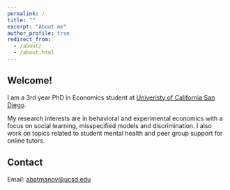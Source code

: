 ```yaml
---
permalink: /
title: ""
excerpt: "About me"
author_profile: true
redirect_from: 
  - /about/
  - /about.html
---
```


Welcome!
------
I am a 3rd year PhD in Economics student at [Univeristy of California San Diego](https://economics.ucsd.edu). 


My research interests are in behavioral and experimental economics with a focus on social learning, misspecified models and discrimination. I also work on topics related to student mental health and peer group support for online tutors.



Contact 
------
Email: abatmanov@ucsd.edu


